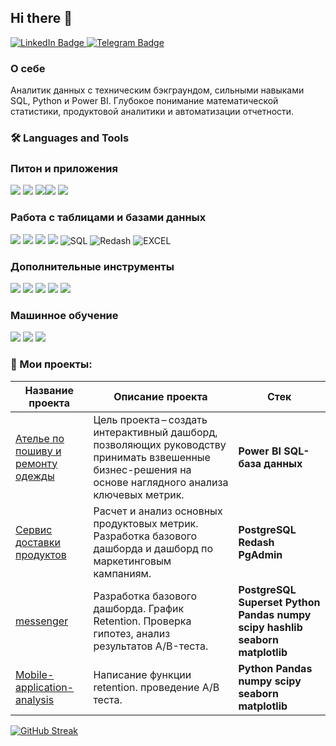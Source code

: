 ## Hi there 👋

<div id="badges">
  <a href="https://www.linkedin.com/in/федор-чебанов/">
    <img src="https://img.shields.io/badge/LinkedIn-blue?style=for-the-badge&logo=linkedin&logoColor=white" alt="LinkedIn Badge"/>
  </a>
  <a href="https://t.me/todur8?start">
    <img src="https://img.shields.io/badge/Telegram-blue?style=for-the-badge&logo=telegram&logoColor=white" alt="Telegram Badge"/>
  </a>
</div>


### О себе
Аналитик данных с техническим бэкграундом, сильными навыками SQL, Python и Power BI.
Глубокое понимание математической статистики, продуктовой аналитики и автоматизации
отчетности.

###  🛠️ Languages and Tools 

### Питон и приложения
<img src="https://img.shields.io/badge/Python-3776AB?style=for-the-badge&logo=python&logoColor=FFA500"/> <img src="https://img.shields.io/badge/FastAPI-009688?style=for-the-badge&logo=fastapi&logoColor=white"/> <img src="https://img.shields.io/badge/Telegram API-26A5E4?style=for-the-badge&logo=telegram&logoColor=white"/><img src="https://img.shields.io/badge/requests-3776AB?style=for-the-badge"/> <img src="https://img.shields.io/badge/Beautiful Soup-3776AB?style=for-the-badge"/> 

### Работа с таблицами и базами данных
<img src="https://img.shields.io/badge/pandas-150458?style=for-the-badge&logo=pandas&logoColor=FFA500"/> <img src="https://img.shields.io/badge/numpy-013243?style=for-the-badge&logo=numpy&logoColor=black"/> <img src="https://img.shields.io/badge/postgresql-B0C4DE?style=for-the-badge&logo=postgresql&logoColor=4169E1"/> 
<img src="https://img.shields.io/badge/clickhouse-B0C4DE?style=for-the-badge&logo=clickhouse&logoColor=FFCC01"/>
![SQL](https://img.shields.io/badge/-SQL-00A4EF?style=for-the-badge&logo=SQL)
![Redash](https://img.shields.io/badge/-Redash-E44D26?style=for-the-badge&logo=Redash)
![EXCEL](https://img.shields.io/badge/-EXCEL-FF?style=for-the-badge&logo=EXCEL)

### Дополнительные инструменты
<img src="https://img.shields.io/badge/git-B0C4DE?style=for-the-badge&logo=git&logoColor=F05032"/> <img src="https://img.shields.io/badge/jupyter-B0C4DE?style=for-the-badge&logo=jupyter&logoColor=F37626"/> <img src="https://img.shields.io/badge/docker-2496ED?style=for-the-badge&logo=docker&logoColor=white"/> <img src="https://img.shields.io/badge/airflow-FF4500?style=for-the-badge&logo=apacheairflow&logoColor=black"/> <img src="https://img.shields.io/badge/pytest-3776AB?style=for-the-badge"/> 

### Машинное обучение
<img src="https://img.shields.io/badge/sklearn-3776AB?style=for-the-badge&logo=scikitlearn&logoColor=F7931E"/> <img src="https://img.shields.io/badge/catboost-FFA500?style=for-the-badge"/>  <img src="https://img.shields.io/badge/xgboost-26A5E4?style=for-the-badge"/>


### :book: Мои проекты:
|Название проекта| Описание проекта| Стек|
|----------------|-----------------|-----|
|[Ателье по пошиву и ремонту одежды](https://github.com/TODUR8/Tailoring-studio/blob/main/README.md)|Цель проекта – создать интерактивный дашборд, позволяющих руководству принимать взвешенные бизнес-решения на основе наглядного анализа ключевых метрик. |**Power BI** **SQL-база данных**|
|[Сервис доставки продуктов](https://github.com/TODUR8/SQL)|Расчет и анализ основных продуктовых метрик. Разработка базового дашборда и дашборд по маркетинговым кампаниям.|**PostgreSQL** **Redash** **PgAdmin**|
|[messenger](https://github.com/TODUR8/messenger)|Разработка базового дашборда. График Retention. Проверка гипотез, анализ результатов А/B-теста.|**PostgreSQL** **Superset** **Python** **Pandas** **numpy** **scipy** **hashlib** **seaborn** **matplotlib** |
|[Mobile-application-analysis](https://github.com/TODUR8/Mobile-application-analysis)|Написание функции retention. проведение А/B теста.|**Python** **Pandas** **numpy** **scipy** **seaborn** **matplotlib**|






[![GitHub Streak](https://streak-stats.demolab.com?user=TODUR8&theme=transparent&hide_border=true&mode=weekly&fire=FF2222&dates=2C68F6&currStreakLabel=2C68F6&currStreakNum=2C68F6)](https://git.io/streak-stats)











<!--
**TODUR8/TODUR8** is a ✨ _special_ ✨ repository because its `README.md` (this file) appears on your GitHub profile.

Here are some ideas to get you started:

- 🔭 I’m currently working on ...
- 🌱 I’m currently learning ...
- 👯 I’m looking to collaborate on ...
- 🤔 I’m looking for help with ...
- 💬 Ask me about ...
- 📫 How to reach me: ...
- 😄 Pronouns: ...
- ⚡ Fun fact: ...
-->

